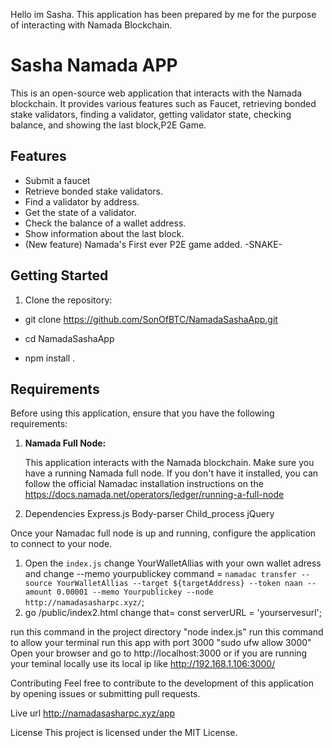 Hello im Sasha.
This application has been prepared by me for the purpose of interacting with Namada Blockchain.
# Sasha Namada APP

This is an open-source web application that interacts with the Namada blockchain. It provides various features such as Faucet, retrieving bonded stake validators, finding a validator, getting validator state, checking balance, and showing the last block,P2E Game.

## Features

- Submit a faucet
- Retrieve bonded stake validators.
- Find a validator by address.
- Get the state of a validator.
- Check the balance of a wallet address.
- Show information about the last block.
- (New feature) Namada's First ever P2E game added. -SNAKE-
  
## Getting Started

1. Clone the repository:

  - git clone https://github.com/SonOfBTC/NamadaSashaApp.git
   
  - cd NamadaSashaApp
   
  - npm install
   .
   
## Requirements

Before using this application, ensure that you have the following requirements:

1. **Namada Full Node:**

   This application interacts with the Namada blockchain. Make sure you have a running Namada full node. If you don't have it installed, you can follow the official Namadac installation instructions on the https://docs.namada.net/operators/ledger/running-a-full-node
   
 2. Dependencies
Express.js
Body-parser
Child_process
jQuery

   Once your Namadac full node is up and running, configure the application to connect to your node. 
   1. Open the `index.js` change YourWalletAllias with your own wallet adress and change --memo yourpublickey
command = `namadac transfer --source YourWalletAllias --target ${targetAddress} --token naan --amount 0.00001 --memo Yourpublickey --node http://namadasasharpc.xyz/`;
   2. go /public/index2.html  change that= const serverURL = 'yourservesurl';

   run this command in the project directory "node index.js"
   run this command to allow your terminal run this app with port 3000 "sudo ufw allow 3000"
   Open your browser and go to http://localhost:3000 or if you are running your teminal locally use its local ip like http://192.168.1.106:3000/

   Contributing
Feel free to contribute to the development of this application by opening issues or submitting pull requests.

Live url http://namadasasharpc.xyz/app

License
This project is licensed under the MIT License.


